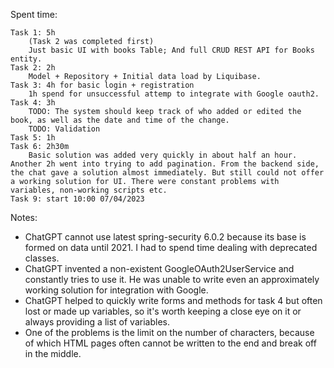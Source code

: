 


Spent time:

    Task 1: 5h 
        (Task 2 was completed first)
        Just basic UI with books Table; And full CRUD REST API for Books entity.
    Task 2: 2h
        Model + Repository + Initial data load by Liquibase.
    Task 3: 4h for basic login + registration
        1h spend for unsuccessful attemp to integrate with Google oauth2.
    Task 4: 3h 
        TODO: The system should keep track of who added or edited the book, as well as the date and time of the change.
        TODO: Validation
    Task 5: 1h
    Task 6: 2h30m 
        Basic solution was added very quickly in about half an hour. Another 2h went into trying to add pagination. From the backend side, the chat gave a solution almost immediately. But still could not offer a working solution for UI. There were constant problems with variables, non-working scripts etc.
    Task 9: start 10:00 07/04/2023


Notes:
- ChatGPT cannot use latest spring-security 6.0.2 because its base is formed on data until 2021. I had to spend time dealing with deprecated classes.
- ChatGPT invented a non-existent GoogleOAuth2UserService and constantly tries to use it. He was unable to write even an approximately working solution for integration with Google.
- ChatGPT helped to quickly write forms and methods for task 4 but often lost or made up variables, so it's worth keeping a close eye on it or always providing a list of variables.
- One of the problems is the limit on the number of characters, because of which HTML pages often cannot be written to the end and break off in the middle.
